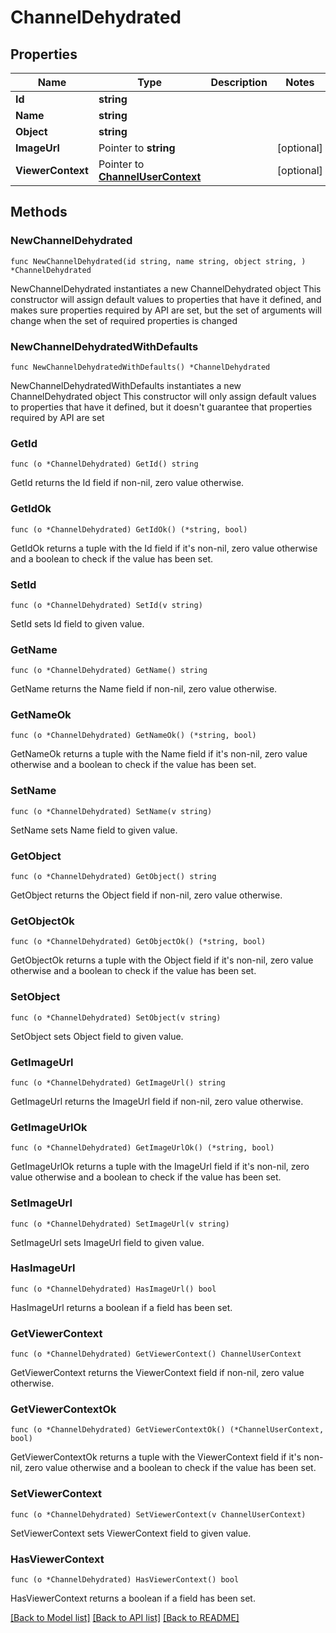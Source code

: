 # ChannelDehydrated

## Properties

Name | Type | Description | Notes
------------ | ------------- | ------------- | -------------
**Id** | **string** |  | 
**Name** | **string** |  | 
**Object** | **string** |  | 
**ImageUrl** | Pointer to **string** |  | [optional] 
**ViewerContext** | Pointer to [**ChannelUserContext**](ChannelUserContext.md) |  | [optional] 

## Methods

### NewChannelDehydrated

`func NewChannelDehydrated(id string, name string, object string, ) *ChannelDehydrated`

NewChannelDehydrated instantiates a new ChannelDehydrated object
This constructor will assign default values to properties that have it defined,
and makes sure properties required by API are set, but the set of arguments
will change when the set of required properties is changed

### NewChannelDehydratedWithDefaults

`func NewChannelDehydratedWithDefaults() *ChannelDehydrated`

NewChannelDehydratedWithDefaults instantiates a new ChannelDehydrated object
This constructor will only assign default values to properties that have it defined,
but it doesn't guarantee that properties required by API are set

### GetId

`func (o *ChannelDehydrated) GetId() string`

GetId returns the Id field if non-nil, zero value otherwise.

### GetIdOk

`func (o *ChannelDehydrated) GetIdOk() (*string, bool)`

GetIdOk returns a tuple with the Id field if it's non-nil, zero value otherwise
and a boolean to check if the value has been set.

### SetId

`func (o *ChannelDehydrated) SetId(v string)`

SetId sets Id field to given value.


### GetName

`func (o *ChannelDehydrated) GetName() string`

GetName returns the Name field if non-nil, zero value otherwise.

### GetNameOk

`func (o *ChannelDehydrated) GetNameOk() (*string, bool)`

GetNameOk returns a tuple with the Name field if it's non-nil, zero value otherwise
and a boolean to check if the value has been set.

### SetName

`func (o *ChannelDehydrated) SetName(v string)`

SetName sets Name field to given value.


### GetObject

`func (o *ChannelDehydrated) GetObject() string`

GetObject returns the Object field if non-nil, zero value otherwise.

### GetObjectOk

`func (o *ChannelDehydrated) GetObjectOk() (*string, bool)`

GetObjectOk returns a tuple with the Object field if it's non-nil, zero value otherwise
and a boolean to check if the value has been set.

### SetObject

`func (o *ChannelDehydrated) SetObject(v string)`

SetObject sets Object field to given value.


### GetImageUrl

`func (o *ChannelDehydrated) GetImageUrl() string`

GetImageUrl returns the ImageUrl field if non-nil, zero value otherwise.

### GetImageUrlOk

`func (o *ChannelDehydrated) GetImageUrlOk() (*string, bool)`

GetImageUrlOk returns a tuple with the ImageUrl field if it's non-nil, zero value otherwise
and a boolean to check if the value has been set.

### SetImageUrl

`func (o *ChannelDehydrated) SetImageUrl(v string)`

SetImageUrl sets ImageUrl field to given value.

### HasImageUrl

`func (o *ChannelDehydrated) HasImageUrl() bool`

HasImageUrl returns a boolean if a field has been set.

### GetViewerContext

`func (o *ChannelDehydrated) GetViewerContext() ChannelUserContext`

GetViewerContext returns the ViewerContext field if non-nil, zero value otherwise.

### GetViewerContextOk

`func (o *ChannelDehydrated) GetViewerContextOk() (*ChannelUserContext, bool)`

GetViewerContextOk returns a tuple with the ViewerContext field if it's non-nil, zero value otherwise
and a boolean to check if the value has been set.

### SetViewerContext

`func (o *ChannelDehydrated) SetViewerContext(v ChannelUserContext)`

SetViewerContext sets ViewerContext field to given value.

### HasViewerContext

`func (o *ChannelDehydrated) HasViewerContext() bool`

HasViewerContext returns a boolean if a field has been set.


[[Back to Model list]](../README.md#documentation-for-models) [[Back to API list]](../README.md#documentation-for-api-endpoints) [[Back to README]](../README.md)


